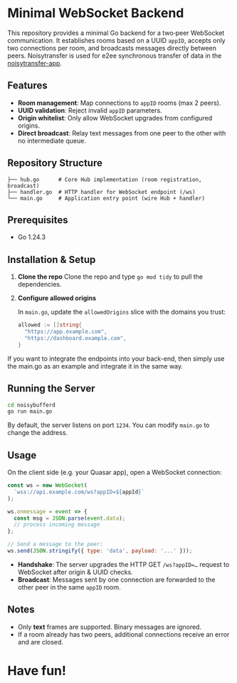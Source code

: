 # Minimal WebSocket Backend

This repository provides a minimal Go backend for a two‑peer WebSocket communication. It establishes rooms based on a UUID `appID`, accepts only two connections per room, and broadcasts messages directly between peers. Noisytransfer is used for e2ee synchronous transfer of data in the [noisytransfer-app](https://github.com/collapsinghierarchy/noisytransferapp).

## Features

* **Room management**: Map connections to `appID` rooms (max 2 peers).
* **UUID validation**: Reject invalid `appID` parameters.
* **Origin whitelist**: Only allow WebSocket upgrades from configured origins.
* **Direct broadcast**: Relay text messages from one peer to the other with no intermediate queue.

## Repository Structure

```text
├── hub.go      # Core Hub implementation (room registration, broadcast)
├── handler.go  # HTTP handler for WebSocket endpoint (/ws)
└── main.go     # Application entry point (wire Hub + handler)
```

## Prerequisites

* Go 1.24.3

## Installation & Setup

1. **Clone the repo**
Clone the repo and type `go mod tidy` to pull the dependencies.

2. **Configure allowed origins**

   In `main.go`, update the `allowedOrigins` slice with the domains you trust:

   ```go
   allowed := []string{
     "https://app.example.com",
     "https://dashboard.example.com",
   }
   ```
  If you want to integrate the endpoints into your back-end, then simply use the main.go as an example and integrate it in the same way.


## Running the Server

```bash
cd noisybufferd
go run main.go
```

By default, the server listens on port `1234`. You can modify `main.go` to change the address.

## Usage

On the client side (e.g. your Quasar app), open a WebSocket connection:

```js
const ws = new WebSocket(
  `wss://api.example.com/ws?appID=${appId}`
);

ws.onmessage = event => {
  const msg = JSON.parse(event.data);
  // process incoming message
};

// Send a message to the peer:
ws.send(JSON.stringify({ type: 'data', payload: '...' }));
```

* **Handshake**: The server upgrades the HTTP GET `/ws?appID=…` request to WebSocket after origin & UUID checks.
* **Broadcast**: Messages sent by one connection are forwarded to the other peer in the same `appID` room.

## Notes

* Only **text** frames are supported. Binary messages are ignored.
* If a room already has two peers, additional connections receive an error and are closed.

# Have fun!

